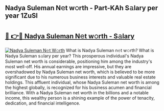 ## Nadya Suleman N𝚎t w𝚘rth - Part-KAh S𝚊lary per year 1ZuSl

# <h2><a href="http://gc4j2j.nevu.top/?p=Nadya+Suleman">🔗 👉🔴 Nadya Suleman N𝚎t w𝚘rth - S𝚊lary</a></h2>

[![Nadya Suleman N𝚎t W𝚘rth](https://i.imgur.com/Oavwk0R.jpeg)](http://gc4j2j.nevu.top/?p=Nadya+Suleman)
What is Nadya Suleman n𝚎t w𝚘rth? What is Nadya Suleman s𝚊lary per year?
This prosperous individual's Nadya Suleman net worth is considerable, positioning him among the industry's most well-off. His annual earnings are impressive, but they are overshadowed by Nadya Suleman net worth, which is believed to be more significant due to his numerous business interests and valuable real estate holdings. This affluent individual, whose Nadya Suleman net worth is among the highest globally, is recognized for his business acumen and financial brilliance. With a Nadya Suleman net worth in the billions and a notable income, this wealthy person is a shining example of the power of tenacity, dedication, and financial intelligence.
